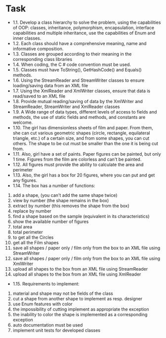 # Task
* 1.1. Develop a class hierarchy to solve the problem, using the capabilities of OOP: classes, inheritance, polymorphism, encapsulation, interface capabilities and multiple inheritance, use the capabilities of Enum and inner classes.
* 1.2. Each class should have a comprehensive meaning, name and informative composition.
* 1.3. Classes are grouped according to their meaning in the corresponding class libraries
* 1.4. When coding, the C # code convention must be used.
* 1.5. Classes must have ToString(), GetHashCode() and Equals() methods.
* 1.6. Using the StreamReader and StreamWriter classes to ensure loading/saving data from an XML file
* 1.7. Using the XmlReader and XmlWriter classes, ensure that data is read/saved to an XML file
* 1.8. Provide mutual reading/saving of data by the XmlWriter and StreamReader, StreamWriter and XmlReader classes
* 1.9. A Wide range of data types, different levels of access to fields and methods, the use of static fields and methods, and constants are welcome.
* 1.10. The girl has dimensionless sheets of film and paper. From them, she can cut various geometric shapes (circle, rectangle, equilateral triangle, etc.) of a certain size, and from some shapes, you can cut others. The shape to be cut must be smaller than the one it is being cut from.
* 1.11. Also, girl have a set of paints. Paper figures can be painted, but only 1 time. Figures from the film are colorless and can't be painted.
* 1.12. All figures must provide the ability to calculate the area and perimeter
* 1.13. Also, the girl has a box for 20 figures, where you can put and get any figures.
* 1.14. The box has a number of functions:
1. add a shape, (you can't add the same shape twice)
2. view by number (the shape remains in the box)
3. extract by number (this removes the shape from the box)
4. replace by number
5. find a shape based on the sample (equivalent in its characteristics)
6. show the available number of figures
7. total area
8. total perimeter
9. to get all the Circles
10. get all the Film shapes
11. save all shapes / paper only / film only from the box to an XML file using StreamWriter
12. save all shapes / paper only / film only from the box to an XML file using XmlWriter
13. upload all shapes to the box from an XML file using StreamReader
14. upload all shapes to the box from an XML file using XmlReader
* 1.15. Requirements to implement:
1. material and shape may not be fields of the class
2. cut a shape from another shape to implement as resp. designer
3. use Enum features with color
4. the impossibility of cutting implement as appropriate the exception
5. the inability to color the shape is implemented as a corresponding exception
6. auto documentation must be used
7. implement unit tests for developed classes
